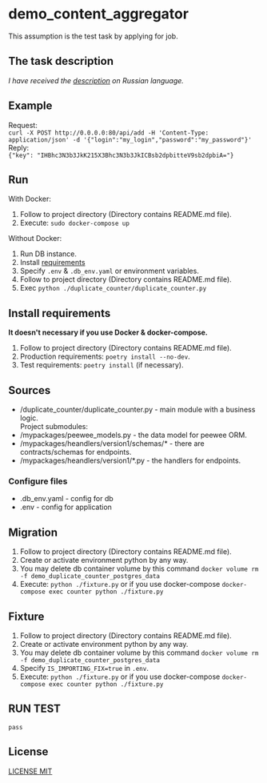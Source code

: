 # demo_content_aggregator
This assumption is the test task by applying for job.  
## The task description
*I have received the [description](task_description.pdf) on Russian language.*  
## Example
Request:  
`
curl -X POST http://0.0.0.0:80/api/add -H 'Content-Type: application/json' -d '{"login":"my_login","password":"my_password"}'
`  
Reply:  
`
{"key": "IHBhc3N3b3JkK215X3Bhc3N3b3JkICBsb2dpbitteV9sb2dpbiA="}
`

## Run
With Docker:  
1. Follow to project directory (Directory contains README.md file).
2. Execute: `sudo docker-compose up`  

 Without Docker:
1. Run DB instance.
2. Install [requirements](#install-requirements)
3. Specify `.env` & `.db_env.yaml` or environment variables.
4. Follow to project directory (Directory contains README.md file).
5. Exec `python ./duplicate_counter/duplicate_counter.py`

## Install requirements
**It doesn't necessary if you use Docker & docker-compose.**
1. Follow to project directory (Directory contains README.md file).
2. Production requirements: `poetry install --no-dev`.
4. Test requirements: `poetry install` (if necessary).

## Sources
* /duplicate_counter/duplicate_counter.py - main module with a business logic.  
  Project submodules:
* /mypackages/peewee_models.py - the data model for peewee ORM.
* /mypackages/heandlers/version1/schemas/* - there are contracts/schemas for endpoints.
* /mypackages/heandlers/version1/*.py - the handlers for endpoints. 

### Configure files
* .db_env.yaml - config for db  
* .env - config for application

## Migration
1. Follow to project directory (Directory contains README.md file).
2. Create or activate environment python by any way.
3. You may delete db container volume by this command `docker volume rm -f demo_duplicate_counter_postgres_data`
4. Execute: `python ./fixture.py` or 
   if you use docker-compose `docker-compose exec counter python ./fixture.py`

## Fixture
1. Follow to project directory (Directory contains README.md file).
2. Create or activate environment python by any way.
3. You may delete db container volume by this command `docker volume rm -f demo_duplicate_counter_postgres_data`
4. Specify `IS_IMPORTING_FIX=true` in `.env`. 
5. Execute: `python ./fixture.py` or
   if you use docker-compose `docker-compose exec counter python ./fixture.py`  


## RUN TEST 
    pass

## License
[LICENSE MIT](LICENSE)
